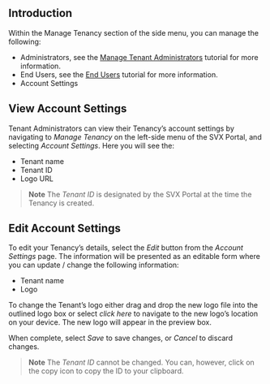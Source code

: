 ## Introduction

Within the Manage Tenancy section of the side menu, you can manage the following:
- Administrators, see the [Manage Tenant Administrators](./manage-tenant-administrators.md) tutorial for more information.
- End Users, see the [End Users](./end-users.md) tutorial for more information.
- Account Settings

## View Account Settings

Tenant Administrators can view their Tenancy’s account settings by navigating to _Manage Tenancy_ on the left-side menu of the SVX Portal, and selecting _Account Settings_.
Here you will see the:
- Tenant name
- Tenant ID
- Logo URL

> **Note**
> The _Tenant ID_ is designated by the SVX Portal at the time the Tenancy is created.

## Edit Account Settings

To edit your Tenancy’s details, select the _Edit_ button from the _Account Settings_ page. The information will be presented as an editable form where you can update / change the following information:
- Tenant name
- Logo

To change the Tenant’s logo either drag and drop the new logo file into the outlined logo box or select _click here_ to navigate to the new logo’s location on your device. The new logo will appear in the preview box.

When complete, select _Save_ to save changes, or _Cancel_ to discard changes.

> **Note**
> The _Tenant ID_ cannot be changed. You can, however, click on the copy icon to copy the ID to your clipboard.
